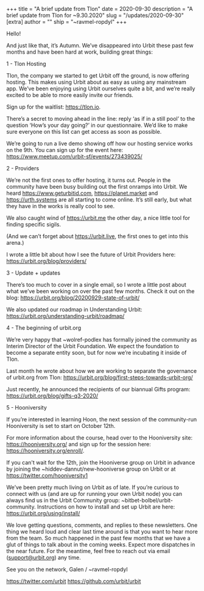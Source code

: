 +++
title = "A brief update from Tlon"
date = 2020-09-30
description = "A brief update from Tlon for ~9.30.2020"
slug = "/updates/2020-09-30"
[extra]
author = ""
ship = "~ravmel-ropdyl"
+++

Hello!

And just like that, it’s Autumn. We’ve disappeared into Urbit these past few months and have been hard at work, building great things:

1 - Tlon Hosting

Tlon, the company we started to get Urbit off the ground, is now offering hosting. This makes using Urbit about as easy as using any mainstream app. We’ve been enjoying using Urbit ourselves quite a bit, and we’re really excited to be able to more easily invite our friends.

Sign up for the waitlist: https://tlon.io.

There’s a secret to moving ahead in the line: reply ‘as if in a still pool’ to the question ‘How’s your day going?’ in our questionnaire. We’d like to make sure everyone on this list can get access as soon as possible.

We’re going to run a live demo showing off how our hosting service works on the 9th. You can sign up for the event here: https://www.meetup.com/urbit-sf/events/273439025/

2 - Providers

We’re not the first ones to offer hosting, it turns out. People in the community have been busy building out the first onramps into Urbit. We heard https://www.geturbitid.com, https://planet.market and https://urth.systems are all starting to come online. It’s still early, but what they have in the works is really cool to see.

We also caught wind of https://urbit.me the other day, a nice little tool for finding specific sigils.

(And we can’t forget about https://urbit.live, the first ones to get into this arena.)

I wrote a little bit about how I see the future of Urbit Providers here: https://urbit.org/blog/providers/

3 - Update + updates

There’s too much to cover in a single email, so I wrote a little post about what we’ve been working on over the past few months. Check it out on the blog: https://urbit.org/blog/20200929-state-of-urbit/

We also updated our roadmap in Understanding Urbit: https://urbit.org/understanding-urbit/roadmap/

4 - The beginning of urbit.org

We’re very happy that ~wolref-podlex has formally joined the community as Interim Director of the Urbit Foundation. We expect the foundation to become a separate entity soon, but for now we’re incubating it inside of Tlon.

Last month he wrote about how we are working to separate the governance of urbit.org from Tlon: https://urbit.org/blog/first-steps-towards-urbit-org/

Just recently, he announced the recipients of our biannual Gifts program: https://urbit.org/blog/gifts-q3-2020/

5 - Hooniversity

If you’re interested in learning Hoon, the next session of the community-run Hooniversity is set to start on October 12th.

For more information about the course, head over to the Hooniversity site: https://hooniversity.org/ and sign up for the session here: https://hooniversity.org/enroll/.

If you can't wait for the 12th, join the Hooniverse group on Urbit in advance by joining the ~hiddev-dannut/new-hooniverse group on Urbit or at https://twitter.com/hooniversity1

We’ve been pretty much living on Urbit as of late. If you’re curious to connect with us (and are up for running your own Urbit node) you can always find us in the Urbit Community group: ~bitbet-bolbel/urbit-community. Instructions on how to install and set up Urbit are here: https://urbit.org/using/install/

We love getting questions, comments, and replies to these newsletters. One thing we heard loud and clear last time around is that you want to hear more from the team. So much happened in the past few months that we have a glut of things to talk about in the coming weeks. Expect more dispatches in the near future. For the meantime, feel free to reach out via email (support@urbit.org) any time.

See you on the network,
Galen / ~ravmel-ropdyl

https://twitter.com/urbit
https://github.com/urbit/urbit
